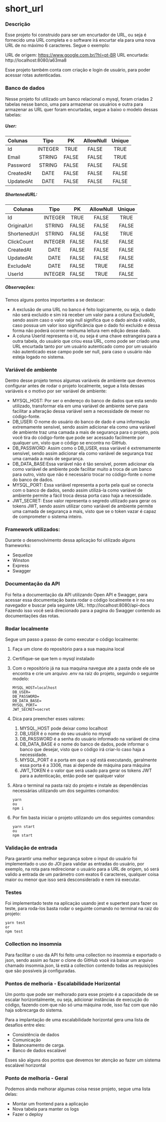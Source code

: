 # short_url

### Descrição

Esse projeto foi construido para ser um encurtador de URL, ou seja é fornecido uma URL completa e o software irá encurtar ela para uma nova URL de no máximo 6 caracteres. Segue o exemplo:

URL de origem: https://www.google.com.br/?hl=pt-BR
URL encurtada: http://localhost:8080/a63ma8

Esse projeto também conta com criação e login de usuário, para poder acessar rotas autenticadas.

### Banco de dados

Nesse projeto foi utilizado um banco relacional o mysql, foram criadas 2 tabelas nesse banco, uma para armazenar os usuários e outra para armazenar as URL quer foram encurtadas, segue a baixo o modelo dessas tabelas:

##### User:

| Colunas   |  Tipo   |  PK   | AllowNull | Unique |
| :-------- | :-----: | :---: | :-------: | :----: |
| Id        | INTEGER | TRUE  |   FALSE   |  TRUE  |
| Email     | STRING  | FALSE |   FALSE   |  TRUE  |
| Password  | STRING  | FALSE |   FALSE   | FALSE  |
| CreatedAt |  DATE   | FALSE |   FALSE   | FALSE  |
| UpdatedAt |  DATE   | FALSE |   FALSE   | FALSE  |

##### ShortenedURL:

| Colunas      |  Tipo   |  PK   | AllowNull | Unique |
| ------------ | :-----: | :---: | :-------: | :----: |
| Id           | INTEGER | TRUE  |   FALSE   |  TRUE  |
| OriginalUrl  | STRING  | FALSE |   FALSE   | FALSE  |
| ShortenedUrl | STRING  | FALSE |   FALSE   |  TRUE  |
| ClickCount   | INTEGER | FALSE |   FALSE   | FALSE  |
| CreatedAt    |  DATE   | FALSE |   FALSE   | FALSE  |
| UpdatedAt    |  DATE   | FALSE |   FALSE   | FALSE  |
| ExcludeAt    |  DATE   | FALSE |   TRUE    | FALSE  |
| UserId       | INTEGER | FALSE |   TRUE    | FALSE  |

##### Observações:

Temos alguns pontos importantes a se destacar:

- A exclusão de uma URL no banco é feito logicamente, ou seja, o dado não será excluído e sim irá receber um valor para a coluna ExcludeAt, sendo assim caso o valor seja null significa que o dado ainda é valido, caso possua um valor isso significância que o dado foi excluído e dessa forma não poderá ocorrer nenhuma leitura nem edição desse dado.
- A coluna UserId representa o id, ou seja é uma chave estrangeira para a outra tabela, do usuário que criou essa URL, como pode ser criado uma URL encurtada tanto por um usuário autenticado como por um usuário não autenticado esse campo pode ser null, para caso o usuário não esteja logado no sistema.

### Variável de ambiente

Dentro desse projeto temos algumas variáveis de ambiente que devemos configurar antes de rodar o projeto localmente, segue a lista dessas variáveis e o motivo por ser variável de ambiente:

- MYSQL_HOST: Por ser o endereço do banco de dados que esta sendo utilizado, transformar ela em uma variável de ambiente serve para facilitar a alteração dessa variável sem a necessidade de mexer no código-fonte.
- DB_USER: O nome do usuário do banco de dado é uma informação extremamente sensível, sendo assim adicionar ela como uma variável de ambiente traz uma camada a mais de segurança para o projeto, pois você tira do código-fonte que pode ser acessado facilmente por qualquer um, visto que o código se encontra no GitHub.
- DB_PASSWORD: Assim como o DB_USER, essa variável é extremamente sensível, sendo assim adicionar ela como variável de segurança traz uma camada a mais de segurança.
- DB_DATA_BASE:Essa variável não é tão sensível, porem adicionar ela como variável de ambiente pode facilitar muito a troca de um banco para outro, visto que não é necessário trocar no código-fonte o nome do banco de dados.
- MYSQL_PORT: Essa variável representa a porta pela qual se conecta com o banco de dados, sendo assim utilizá-la como variável de ambiente permite a fácil troca dessa porta caso haja a necessidade. 
- JWT_SECRET: Esse valor representa o segredo utilizado para gerar os tokens JWT, sendo assim utilizar como variável de ambiente permite uma camada de segurança a mais, visto que se o token vazar é capaz de comprometer o sistema inteiro.

### Framework utilizados:

Durante o desenvolvimento dessa aplicaçào foi utilizado alguns frameworks:

- Sequelize
- Winston
- Express
- Swagger

### Documentação da API

Foi feita a documentação da API utilizando Open API e Swagger, para acessar essa documentação basta rodar o código localmente e ir no seu navegador e buscar pela seguinte URL: http://localhost:8080/api-docs Fazendo isso você será direcionado para a pagina do Swagger contendo as documentações das rotas.

### Rodar localmente

Segue um passo a passo de como executar o código localmente:

1. Faça um clone do repositório para a sua maquina local

2. Certifique-se que tem o mysql instalado

3. Com  o repositório já na sua maquina navegue ate a pasta onde ele se encontra e crie um arquivo .env na raiz do projeto, seguindo o seguinte modelo:

   ```
   MYSQL_HOST=localhost
   DB_USER=
   DB_PASSWORD=
   DB_DATA_BASE=
   MYSQL_PORT=
   JWT_SECRET=secret
   ```

4. Dica para preencher esses valores:

   1. MYSQL_HOST pode deixar como localhost
   2. DB_USER é o nome do seu usuário no mysql
   3. DB_PASSWORD é a senha do usuário informado na variável de cima
   4. DB_DATA_BASE é o nome do banco de dados, pode informar o banco que desejar, visto que o código irá criar-lo caso haja a necessidade.
   5. MYSQL_PORT é a porta em que o sql está executando, geralmente essa porta é a 3306, mas ai depende de máquina para máquina
   6. JWT_TOKEN é o valor que será usado para gerar os tokens JWT para a autenticação, então pode ser qualquer valor

5. Abra o terminal na pasta raiz do projeto e instale as dependências necessárias utilizando um dos seguintes comandos:

   ```
   yarn
   ou
   npm i
   ```

6. Por fim basta iniciar o projeto utilizando um dos seguintes comandos:

   ```
   yarn start 
   ou 
   npm start
   ```

### Validação de entrada

Para garantir uma melhor segurança sobre o input do usuário foi implementado o uso do JOI para validar as entradas do usuário, por exemplo, na rota para redirecionar o usuário para a URL de origem, só será valido a entrada de um parâmetro com exatos 6 caracteres, qualquer coisa maior ou menor que isso será desconsiderado e nem irá executar.

### Testes

Foi implementado teste na aplicaçào usando jest e supertest para fazer os teste, para roda-los basta rodar o seguinte comando no terminal na raiz do projeto:

```
yarn test 
or 
npm test
```

### Collection no insomnia

Para facilitar o uso da API foi feito uma collection no insomnia e exportado o json, sendo assim ao fazer o clone do GitHub você irá baixar um arquivo chamado insomnia.json, lá está a collection contendo todas as requisições que são possíveis já configuradas.

### Pontos de melhoria - Escalabilidade Horizontal

Um ponto que pode ser melhorado para esse projeto é a capacidade de se escalar horizontalmente, ou seja,   adicionar instâncias de execução do código, fazendo com que não só uma máquina rode, isso faz com que não haja sobrecarga do sistema.

Para a implantação de uma escalabilidade horizontal gera uma lista de desafios entre eles: 

- Consistência de dados
- Comunicação
- Balanceamento de carga.
- Banco de dados escalável 

Esses são alguns dos pontos que devemos ter atenção ao fazer um sistema escalável horizontal

### Ponto de melhoria - Geral

Podemos ainda melhorar algumas coisa nesse projeto, segue uma lista delas:

- Montar um frontend para a aplicação
- Nova tabela para manter os logs
- Fazer o deploy
